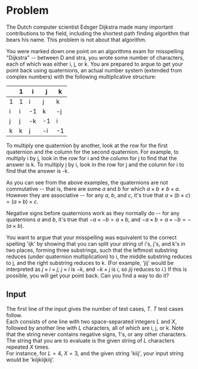 # Problem

The Dutch computer scientist Edsger Dijkstra made many important contributions to the field, including the shortest path finding algorithm that bears his name. This problem is not about that algorithm.

You were marked down one point on an algorithms exam for misspelling "Dijkstra" -- between D and stra, you wrote some number of characters, each of which was either i, j, or k. You are prepared to argue to get your point back using quaternions, an actual number system (extended from complex numbers) with the following multiplicative structure:

|   |1  |i  |j  |k  |
|---|---|---|---|---|
|1  |1  |i  |j  |k  |
|i  |i  |-1 |k  |-j |
|j  |j  |-k |-1 |i  |
|k  |k  |j  |-i |-1 |

To multiply one quaternion by another, look at the row for the first quaternion and the column for the second quaternion. For example, to multiply i by j, look in the row for i and the column for j to find that the answer is k. To multiply j by i, look in the row for j and the column for i to find that the answer is -k.

As you can see from the above examples, the quaternions are not commutative -- that is, there are some $a$ and $b$ for which $a \times b \neq b \times a$. However they are associative -- for any $a$, $b$, and $c$, it's true that $a \times (b \times c) = (a \times b) \times c$.

Negative signs before quaternions work as they normally do -- for any quaternions $a$ and $b$, it's true that $-a \times -b = a \times b$, and $-a \times b = a \times -b = -(a \times b)$.

You want to argue that your misspelling was equivalent to the correct spelling 'ijk' by showing that you can split your string of i's, j's, and k's in two places, forming three substrings, such that the leftmost substring reduces (under quaternion multiplication) to i, the middle substring reduces to j, and the right substring reduces to k. (For example, 'jij' would be interpreted as $j \times i \times j$; $j \times i$ is $-k$, and $-k \times j$ is $i$, so $jij$ reduces to $i$.) If this is possible, you will get your point back. Can you find a way to do it?

## Input

The first line of the input gives the number of test cases, $T$. $T$ test cases follow.  
Each consists of one line with two space-separated integers $L$ and $X$, followed by another line with $L$ characters, all of which are i, j, or k. Note that the string never contains negative signs, 1's, or any other characters. The string that you are to evaluate is the given string of $L$ characters repeated $X$ times.  
For instance, for $L = 4$, $X = 3$, and the given string 'kiij', your input string would be 'kiijkiijkiij'.
